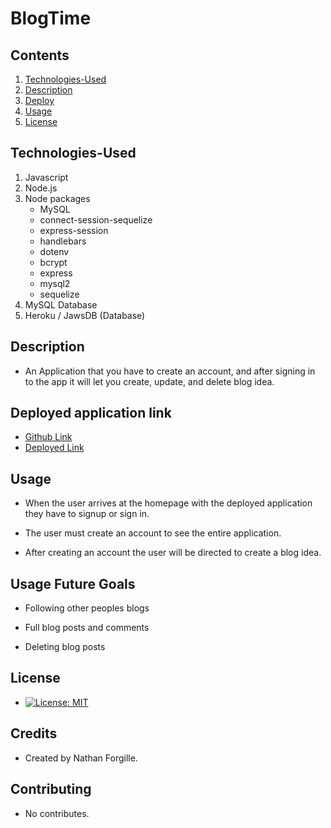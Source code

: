 # BlogTime

## Contents

1. [Technologies-Used](#Technologies-Used)
2. [Description](#Description)
3. [Deploy](#Link)
4. [Usage](#Usage)
5. [License](#License)

## Technologies-Used

1. Javascript
2. Node.js
3. Node packages
   - MySQL
   - connect-session-sequelize
   - express-session
   - handlebars
   - dotenv
   - bcrypt
   - express
   - mysql2
   - sequelize
4. MySQL Database
5. Heroku / JawsDB (Database)

## Description

- An Application that you have to create an account, and after signing in to the app it will let you create, update, and delete blog idea.

## Deployed application link

- [Github Link](https://github.com/NathanForgille/blogtime)
- [Deployed Link](https://pure-cove-26399.herokuapp.com/)


## Usage

- When the user arrives at the homepage with the deployed application they have to signup or sign in.

- The user must create an account to see the entire application.

- After creating an account the user will be directed to create a blog idea.

## Usage Future Goals

- Following other peoples blogs

- Full blog posts and comments

- Deleting blog posts


## License

- [![License: MIT](https://img.shields.io/badge/License-MIT-yellow.svg)](https://opensource.org/licenses/MIT)

## Credits

- Created by Nathan Forgille.

## Contributing

- No contributes.
